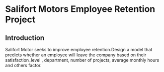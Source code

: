# Salifort Motors Employee Retention Project

## Introduction 

Salifort Motor seeks to improve employee retention.Design a model that predicts whether an employee will leave the company based on their satisfaction_level , department, number of projects, average monthly hours and others factor.
